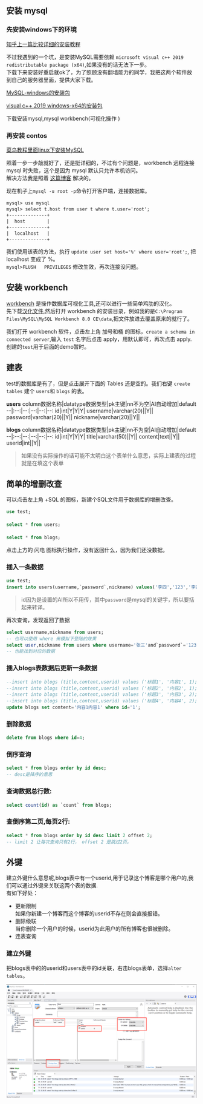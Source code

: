## 安装 mysql
 
### 先安装windows下的环境
[知乎上一篇比较详细的安装教程](https://zhuanlan.zhihu.com/p/37152572)

不过我遇到的一个坑，是安装MySQL需要依赖 `microsoft visual c++ 2019 redistributable package (x64)`,如果没有的话无法下一步。  
下载下来安装好重启就ok了，为了照顾没有翻墙能力的同学，我把这两个软件放到自己的服务器里面，提供大家下载。

[MySQL-windows的安装包](http://49.233.185.168:3003/software/mysql-installer-community-8.0.21.0.msi)

[visual c++ 2019 windows-x64的安装包](http://49.233.185.168:3003/software/VC_redist.x64.exe)

下载安装mysql,mysql workbench(可视化操作 )

### 再安装 contos 
[菜鸟教程里面linux下安装MySQL](https://www.runoob.com/mysql/mysql-install.html)

照着一步一步敲就好了，还是挺详细的，不过有个问题是，workbench 远程连接 mysql 时失败，这个是因为 mysql 默认只允许本机访问。  
解决方法我是照着 [这篇博客](https://blog.csdn.net/zhangchao19890805/article/details/52628925) 解决的。

现在机子上`mysql -u root -p`命令打开客户端，连接数据库。
```shell
mysql> use mysql
mysql> select t.host from user t where t.user='root';
+--------------+
|  host        |
+--------------+
|  localhost   |
+--------------+
```
我们使用该表的方法，执行 `update user set host='%' where user='root';`, 把 localhost 变成了 %。  
`mysql>FLUSH   PRIVILEGES` 修改生效，再次连接没问题。


## 安装 workbench
[workbench](http://49.233.185.168:3003/software/mysql-workbench-community-8.0.21-winx64.msi) 是操作数据库可视化工具,还可以进行一些简单鸡肋的汉化。  
先下载[汉化文件](http://49.233.185.168:3003/software/main_menu.xml),然后打开 workbench 的安装目录，例如我的是`C:\Program Files\MySQL\MySQL Workbench 8.0 CE\data`,把文件放进去覆盖原来的就行了。

我们打开 workbench 软件，点击左上角 加号和桶 的图标，`create a schema in connected server`,输入 `test` 名字后点击 apply，用默认即可，再次点击 apply.创建的`test`用于后面的demo暂时。

## 建表
test的数据库是有了，但是点击展开下面的 Tables 还是空的。我们右键 `create tables` 建个 `users`和 `blogs` 的表。

**users**
column数据名称|datatype数据类型|pk主键|nn不为空|AI自动增加|default
--|:--:|--:|--:|--:|--:
id|int|Y|Y|Y|
username|varchar(20)||Y||
password|varchar(20)||Y||
nickname|varchar(20)||Y||

**blogs**
column数据名称|datatype数据类型|pk主键|nn不为空|AI自动增加|default
--|:--:|--:|--:|--:|--:
id|int|Y|Y|Y|
title|varchar(50)||Y||
content|text||Y||
userid|int||Y||

> 如果没有实际操作的话可能不太明白这个表单什么意思，实际上建表的过程就是在填这个表单

## 简单的增删改查
可以点击左上角 +SQL 的图标，新建个SQL文件用于数据库的增删改查。
```sql
use test;

select * from users;

select * from blogs;
```
点击上方的 闪电 图标执行操作，没有返回什么，因为我们还没数据。

### 插入一条数据
```sql
use test;
insert into users(username,`password`,nickname) values('李四','123','李四')
```
> id因为是设置的AI所以不用传，其中`password`是mysql的关键字，所以要括起来转译。

再次查询，发现返回了数据
```sql
select username,nickname from users;
-- 也可以使用 where 来模拟下登陆的效果
select user,nickname from users where username='张三'and`password`='123';
-- 也能找到对应的数据
```

### 插入blogs表数据后更新一条数据
```sql
--insert into blogs (title,content,userid) values ('标题1', '内容1', 1);
--insert into blogs (title,content,userid) values ('标题2', '内容2', 1);
--insert into blogs (title,content,userid) values ('标题3', '内容3', 2);
--insert into blogs (title,content,userid) values ('标题4', '内容4', 2);
update blogs set content='内容1内容1' where id='1';
```

### 删除数据
```sql
delete from blogs where id=4;
```
### 倒序查询
```sql
select * from blogs order by id desc;
-- desc是降序的意思
```
### 查询数据总行数:
```sql
select count(id) as `count` from blogs;
```
### 查倒序第二页,每页2行:
```sql
select * from blogs order by id desc limit 2 offset 2;
-- limit 2 让每次查询只有2行， offset 2 是跳过2页。
```

## 外键
建立外键什么意思呢,blogs表中有一个userid,用于记录这个博客是哪个用户的,我们可以通过外键来关联这两个表的数据.  
有如下好处：
* 更新限制  
如果你新建一个博客而这个博客的userid不存在则会直接报错。
* 删除级联  
当你删除一个用户的时候，userid为此用户的所有博客也很被删除。
* 连表查询

### 建立外键
把blogs表中的的userid和users表中的id关联，右击blogs表单，选择`alter tables`。

![加外键](../../../../public/koa2/workbench1.png)
 
